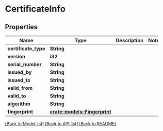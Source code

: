 # CertificateInfo

## Properties

Name | Type | Description | Notes
------------ | ------------- | ------------- | -------------
**certificate_type** | **String** |  | 
**version** | **i32** |  | 
**serial_number** | **String** |  | 
**issued_by** | **String** |  | 
**issued_to** | **String** |  | 
**valid_from** | **String** |  | 
**valid_to** | **String** |  | 
**algorithm** | **String** |  | 
**fingerprint** | [**crate::models::Fingerprint**](Fingerprint.md) |  | 

[[Back to Model list]](../README.md#documentation-for-models) [[Back to API list]](../README.md#documentation-for-api-endpoints) [[Back to README]](../README.md)


